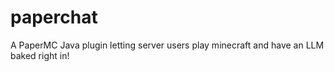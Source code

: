 # paperchat
A PaperMC Java plugin letting server users play minecraft and have an LLM baked right in!
